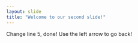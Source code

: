 ```yaml
---
layout: slide
title: "Welcome to our second slide!"
---
```

Change line 5, done!
Use the left arrow to go back!
